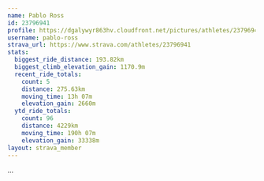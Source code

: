 ```yaml
---
name: Pablo Ross
id: 23796941
profile: https://dgalywyr863hv.cloudfront.net/pictures/athletes/23796941/14615399/1/large.jpg
username: pablo-ross
strava_url: https://www.strava.com/athletes/23796941
stats:
  biggest_ride_distance: 193.82km
  biggest_climb_elevation_gain: 1170.9m
  recent_ride_totals:
    count: 5
    distance: 275.63km
    moving_time: 13h 07m
    elevation_gain: 2660m
  ytd_ride_totals:
    count: 96
    distance: 4229km
    moving_time: 190h 07m
    elevation_gain: 33338m
layout: strava_member
--- 
```

...

